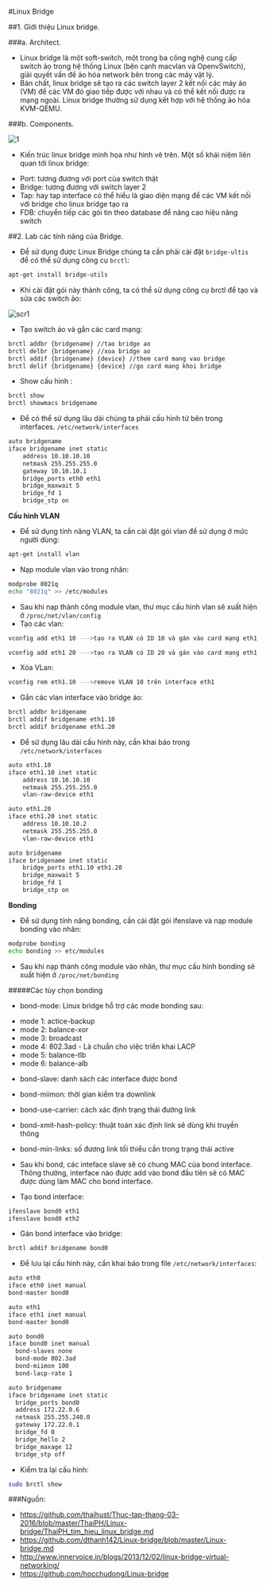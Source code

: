 #Linux Bridge

##1. Giới thiệu Linux bridge.

###a. Architect.

- Linux bridge là một soft-switch, một trong ba công nghệ cung cấp switch ảo trong hệ thống Linux (bên cạnh macvlan và OpenvSwitch), giải quyết vấn đề ảo hóa network bên trong các máy vật lý. 
- Bản chất, linux bridge sẽ tạo ra các switch layer 2 kết nối các máy ảo (VM) để các VM đó giao tiếp được với nhau và có thể kết nối được ra mạng ngoài. Linux bridge thường sử dụng kết hợp với hệ thống ảo hóa KVM-QEMU.

###b. Components.

![1]()

- Kiến trúc linux bridge minh họa như hình vẽ trên. Một số khái niệm liên quan tới linux bridge:
 <ul>
 <li>Port: tương đương với port của switch thật</li>
 <li>Bridge: tương đương với switch layer 2</li>
 <li>Tap: hay tap interface có thể hiểu là giao diện mạng để các VM kết nối với bridge cho linux bridge tạo ra</li>
 <li>FDB: chuyển tiếp các gói tin theo database để nâng cao hiệu năng switch</li>
 </ul>

##2. Lab các tính năng của Bridge.

- Để sử dụng được Linux Bridge chúng ta cần phải cài đặt `bridge-ultis` để có thể sử dụng công cụ `brctl`:

```sh
apt-get install bridge-utils
```

- Khi cài đặt gói này thành công, ta có thể sử dụng công cụ brctl để tạo và sửa các switch ảo:

![scr1]()

- Tạo switch ảo và gắn các card mạng:

```sh
brctl addbr {bridgename} //tao bridge ao
brctl delbr {bridgename} //xoa bridge ao
brctl addif {bridgename} {device} //them card mang vao bridge
brctl delif {bridgename} {device} //go card mang khoi bridge
```
- Show cấu hình :

```sh
brctl show
brctl showmacs bridgename
```

- Để có thể sử dụng lâu dài chúng ta phải cấu hình từ bên trong interfaces. `/etc/network/interfaces`

```sh
auto bridgename
iface bridgename inet static
    address 10.10.10.10
    netmask 255.255.255.0
    gateway 10.10.10.1
    bridge_ports eth0 eth1
    bridge_maxwait 5
    bridge_fd 1
    bridge_stp on
```

**Cấu hình VLAN**

- Để sử dụng tính năng VLAN, ta cần cài đặt gói vlan để sử dụng ở mức người dùng:

```sh
apt-get install vlan
```

- Nạp module vlan vào trong nhân:

```sh
modprobe 8021q
echo "8021q" >> /etc/modules
```

- Sau khi nạp thành công module vlan, thư mục cấu hình vlan sẽ xuất hiện ở `/proc/net/vlan/config`
- Tạo các vlan:

```sh
vconfig add eth1 10 --->tạo ra VLAN có ID 10 và gán vào card mạng eth1

vconfig add eth1 20 --->tạo ra VLAN có ID 20 và gán vào card mạng eth1
```

- Xóa VLan:

```sh
vconfig rem eth1.10 --->remove VLAN 10 trên interface eth1
```

- Gắn các vlan interface vào bridge ảo:

```sh
brctl addbr bridgename
brctl addif bridgename eth1.10
brctl addif bridgename eth1.20
```

- Để sử dụng lâu dài cấu hình này, cần khai báo trong `/etc/network/interfaces`

```sh
auto eth1.10
iface eth1.10 inet static
    address 10.10.10.10
    netmask 255.255.255.0
    vlan-raw-device eth1

auto eth1.20
iface eth1.20 inet static
    address 10.10.10.2
    netmask 255.255.255.0
    vlan-raw-device eth1

auto bridgename
iface bridgename inet static
    bridge_ports eth1.10 eth1.20
    bridge_maxwait 5
    bridge_fd 1
    bridge_stp on 
```

**Bonding**

- Để sử dụng tính năng bonding, cần cài đặt gói ifenslave và nạp module bonding vào nhân:

```sh
modprobe bonding
echo bonding >> etc/modules
```

- Sau khi nạp thành công module vào nhân, thư mục cấu hình bonding sẽ xuất hiện ở `/proc/net/bonding`

#####Các tùy chọn bonding
- bond-mode: Linux bridge hỗ trợ các mode bonding sau:
 <ul> 
 <li>mode 1: actice-backup</li>
 <li>mode 2: balance-xor</li>
 <li>mode 3: broadcast</li>
 <li>mode 4: 802.3ad - Là chuẩn cho việc triển khai LACP</li>
 <li>mode 5: balance-tlb</li>
 <li>mode 6: balance-alb</li>
 </ul>
 
- bond-slave: danh sách các interface được bond
- bond-miimon: thời gian kiểm tra downlink
- bond-use-carrier: cách xác định trạng thái đường link
- bond-xmit-hash-policy: thuật toán xác định link sẽ dùng khi truyền thông
- bond-min-links: số đương link tối thiểu cần trong trạng thái active

- Sau khi bond, các inteface slave sẽ có chung MAC của bond interface. Thông thường, interface nào được add vào bond đầu tiên sẽ có MAC được dùng làm MAC cho bond interface.
- Tạo bond interface:

```sh
ifenslave bond0 eth1
ifenslave bond0 eth2
```

- Gán bond interface vào bridge:

```sh
brctl addif bridgename bond0
```

- Để lưu lại cấu hình này, cần khai báo trong file `/etc/network/interfaces`:

```sh
auto eth0
iface eth0 inet manual
bond-master bond0

auto eth1
iface eth1 inet manual
bond-master bond0

auto bond0
iface bond0 inet manual
  bond-slaves none
  bond-mode 802.3ad
  bond-miimon 100
  bond-lacp-rate 1

auto bridgename
iface bridgename inet static
  bridge_ports bond0
  address 172.22.0.6
  netmask 255.255.240.0
  gateway 172.22.0.1
  bridge_fd 0
  bridge_hello 2
  bridge_maxage 12
  bridge_stp off
```

- Kiểm tra lại cấu hình:

```sh
sudo brctl show
```

###Nguồn:

- https://github.com/thaihust/Thuc-tap-thang-03-2016/blob/master/ThaiPH/Linux-bridge/ThaiPH_tim_hieu_linux_bridge.md
- https://github.com/dthanh142/Linux-bridge/blob/master/Linux-bridge.md
- http://www.innervoice.in/blogs/2013/12/02/linux-bridge-virtual-networking/
- https://github.com/hocchudong/Linux-bridge